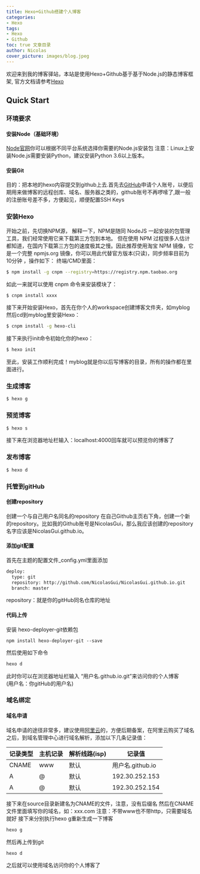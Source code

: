 ```yaml
---
title: Hexo+Github搭建个人博客
categories:
- Hexo
tags:
- Hexo
- Github
toc: true 文章目录
author: Nicolas
cover_picture: images/blog.jpeg
---
```


欢迎来到我的博客驿站，本站是使用Hexo+Github基于基于Node.js的静态博客框架, 官方文档请参考[Hexo](https://hexo.io)

## Quick Start

### 环境要求
#### 安装Node（基础环境）
[Node官网](https://nodejs.org/en/download/)你可以根据不同平台系统选择你需要的Node.js安装包
注意：Linux上安装Node.js需要安装Python，建议安装Python 3.6以上版本。
#### 安装Git
目的：把本地的hexo内容提交到github上去.首先去[GitHub](http://www.github.com)申请个人账号，以便后期用来做博客的远程创库、域名、服务器之类的，github账号不再啰嗦了,跟一般的注册账号差不多，方便起见，顺便配置SSH Keys

### 安装Hexo
开始之前，先切换NPM源， 解释一下，NPM是随同 NodeJS 一起安装的包管理工具，我们经常使用它来下载第三方包到本地。
但在使用 NPM 过程很多人估计都知道，在国内下载第三方包的速度极其之慢。因此推荐使用淘宝 NPM 镜像，它是一个完整 npmjs.org 镜像，你可以用此代替官方版本(只读)，同步频率目前为 10分钟 ，操作如下：
终端/CMD里面：
``` bash
$ npm install -g cnpm --registry=https://registry.npm.taobao.org
```
如此一来就可以使用 cnpm 命令来安装模块了：
``` bash
$ cnpm install xxxx
```
接下来开始安装Hexo，首先在你个人的workspace创建博客文件夹，如myblog
然后cd到myblog里安装Hexo：
``` bash
$ cnpm install -g hexo-cli
```
接下来执行init命令初始化你的hexo：
``` bash
$ hexo init
```
至此，安装工作顺利完成！myblog就是你以后写博客的目录，所有的操作都在里面进行。


### 生成博客

``` bash 
$ hexo g
```

### 预览博客

``` bash 
$ hexo s
```
接下来在浏览器地址栏输入：localhost:4000回车就可以预览你的博客了


### 发布博客

``` bash
$ hexo d
```
### 托管到gitHub
#### 创建repository
创建一个与自己用户名同名的repository
在自己Github主页右下角，创建一个新的repository。比如我的Github账号是NicolasGui，那么我应该创建的repository名字应该是NicolasGui.github.io。
#### 添加git配置
首先在主题的配置文件_config.yml里面添加
``` bash
deploy:
  type: git
  repository: http://github.com/NicolasGui/NicolasGui.github.io.git
  branch: master
```
repository：就是你的gitHub同名仓库的地址
#### 代码上传
安装 hexo-deployer-git依赖包
```
npm install hexo-deployer-git --save
```
然后使用如下命令

```` bash
hexo d
````
此时你可以在浏览器地址栏输入 “用户名.github.io.git”来访问你的个人博客  
(用户名：你gitHub的用户名)
### 域名绑定
#### 域名申请
域名申请的途径非常多，建议使用[阿里云](http://www.aliyun.com)的，方便后期备案，在阿里云购买了域名之后，到域名管理中心进行域名解析，添加以下几条记录值：

记录类型|主机记录|解析线路(isp)|记录值
-|-|-|-
CNAME|www|默认|用户名.github.io
A|@|默认|192.30.252.153
A|@|默认|192.30.252.154

接下来在source目录新建名为CNAME的文件，注意，没有后缀名
然后在CNAME文件里面填写你的域名，如：xxx.com   注意：不带www也不带http，只需要域名就好
接下来分别执行hexo g重新生成一下博客
``` bash
hexo g
```
然后再上传到git
``` bash
hexo d
```
之后就可以使用域名访问你的个人博客了
